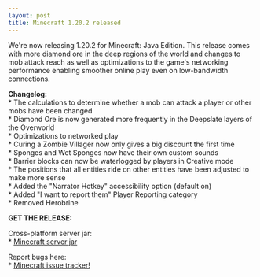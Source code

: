 ```yaml
---
layout: post
title: Minecraft 1.20.2 released
---
```


We're now releasing 1.20.2 for Minecraft: Java Edition. This release comes with more diamond ore in the deep regions of the world and changes to mob attack reach as well as optimizations to the game's networking performance enabling smoother online play even on low-bandwidth connections.<br>

**Changelog:**<br>
\* The calculations to determine whether a mob can attack a player or other mobs have been changed<br>
\* Diamond Ore is now generated more frequently in the Deepslate layers of the Overworld<br>
\* Optimizations to networked play<br>
\* Curing a Zombie Villager now only gives a big discount the first time<br>
\* Sponges and Wet Sponges now have their own custom sounds<br>
\* Barrier blocks can now be waterlogged by players in Creative mode<br>
\* The positions that all entities ride on other entities have been adjusted to make more sense<br>
\* Added the "Narrator Hotkey" accessibility option (default on)<br>
\* Added "I want to report them" Player Reporting category<br>
\* Removed Herobrine<br>


**GET THE RELEASE:**<br>

Cross-platform server jar:<br>
\* [Minecraft server jar](https://piston-data.mojang.com/v1/objects/5b868151bd02b41319f54c8d4061b8cae84e665c/server.jar)<br>

Report bugs here:<br>
\* [Minecraft issue tracker!](https://bugs.mojang.com/browse/MC)<br>